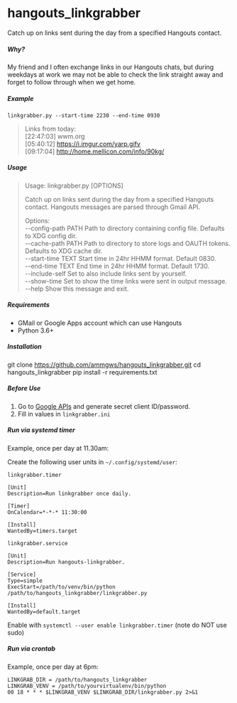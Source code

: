 # hangouts_linkgrabber
Catch up on links sent during the day from a specified Hangouts contact.

##### Why?
My friend and I often exchange links in our Hangouts chats, but during weekdays at work we may not be able to check the link straight away and forget to follow through when we get home.

##### Example
`linkgrabber.py --start-time 2230 --end-time 0930`
 > Links from today:  
 > [22:47:03] wwm.org  
 > [05:40:12] https://i.imgur.com/yarp.gifv  
 > [09:17:04] http://home.mellicon.com/info/90kg/  

##### Usage
> Usage: linkgrabber.py [OPTIONS]
>  
>  Catch up on links sent during the day from a specified Hangouts contact. Hangouts messages are parsed through Gmail API.
>  
> Options:  
>  --config-path PATH  Path to directory containing config file. Defaults to XDG config dir.  
>  --cache-path PATH   Path to directory to store logs and OAUTH tokens. Defaults to XDG cache dir.  
>  --start-time TEXT   Start time in 24hr HHMM format. Default 0830.  
>  --end-time TEXT     End time in 24hr HHMM format. Default 1730.  
>  --include-self      Set to also include links sent by yourself.  
>  --show-time         Set to show the time links were sent in output message.  
>  --help              Show this message and exit.  

##### Requirements
* GMail or Google Apps account which can use Hangouts
* Python 3.6+

##### Installation
git clone https://github.com/ammgws/hangouts_linkgrabber.git
cd hangouts_linkgrabber
pip install -r requirements.txt

##### Before Use
1. Go to [Google APIs](https://console.developers.google.com/apis/) and generate secret client ID/password.
2. Fill in values in `linkgrabber.ini`

##### Run via systemd timer
Example, once per day at 11.30am:

Create the following user units in `~/.config/systemd/user`:

`linkgrabber.timer`
```
[Unit]
Description=Run linkgrabber once daily.

[Timer]
OnCalendar=*-*-* 11:30:00

[Install]
WantedBy=timers.target
```

`linkgrabber.service`
```
[Unit]
Description=Run hangouts-linkgrabber.

[Service]
Type=simple
ExecStart=/path/to/venv/bin/python /path/to/hangouts_linkgrabber/linkgrabber.py

[Install]
WantedBy=default.target
```
Enable with `systemctl --user enable linkgrabber.timer`
(note do NOT use sudo)

##### Run via crontab
Example, once per day at 6pm:
```
LINKGRAB_DIR = /path/to/hangouts_linkgrabber
LINKGRAB_VENV = /path/to/yourvirtualenv/bin/python
00 18 * * * $LINKGRAB_VENV $LINKGRAB_DIR/linkgrabber.py 2>&1
```
